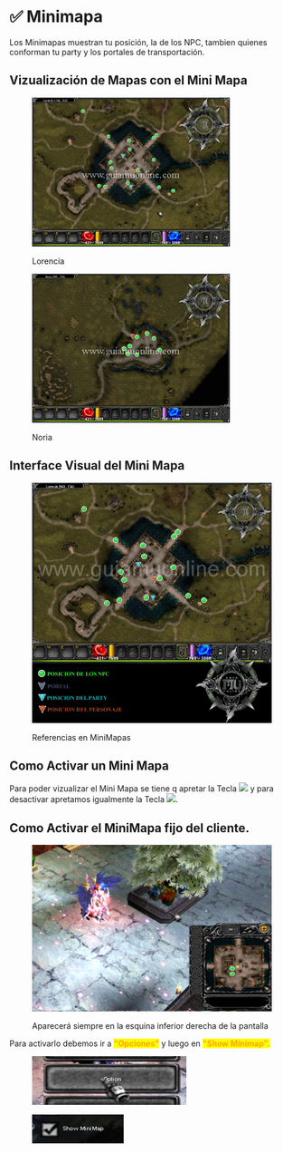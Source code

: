# ✅ Minimapa

Los Minimapas muestran tu posición, la de los NPC, tambien quienes conforman tu party y los portales de transportación.

## **Vizualización de Mapas con el Mini Mapa**

<div><figure><img src="../../.gitbook/assets/image (297).png" alt=""><figcaption><p>Lorencia</p></figcaption></figure> <figure><img src="../../.gitbook/assets/image (298).png" alt=""><figcaption><p>Noria</p></figcaption></figure></div>

## **Interface Visual del Mini Mapa**

<figure><img src="../../.gitbook/assets/image (299).png" alt=""><figcaption><p>Referencias en MiniMapas</p></figcaption></figure>

## **Como Activar un Mini Mapa**

Para poder vizualizar el Mini Mapa se tiene q apretar la Tecla ![](https://guiasmu.com/imagenes/comojugar/minimap/tab.jpg) y para desactivar apretamos igualmente la Tecla ![](https://guiasmu.com/imagenes/comojugar/minimap/tab.jpg).

## **Como Activar el MiniMapa fijo del cliente.**

<figure><img src="../../.gitbook/assets/image (300).png" alt="" width="563"><figcaption><p>Aparecerá siempre en la esquina inferior derecha de la pantalla</p></figcaption></figure>

Para activarlo debemos ir a <mark style="color:orange;">**"Opciones"**</mark> y luego en <mark style="color:orange;">**"Show Minimap".**</mark>

<figure><img src="../../.gitbook/assets/image (301).png" alt=""><figcaption></figcaption></figure>

<figure><img src="../../.gitbook/assets/image (302).png" alt=""><figcaption></figcaption></figure>

